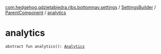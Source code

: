 [com.hedgehog.gdzietabiedra.ribs.bottomnav.settings](../../index.md) / [SettingsBuilder](../index.md) / [ParentComponent](index.md) / [analytics](./analytics.md)

# analytics

`abstract fun analytics(): `[`Analytics`](../../../com.hedgehog.gdzietabiedra.utils.analytics/-analytics/index.md)